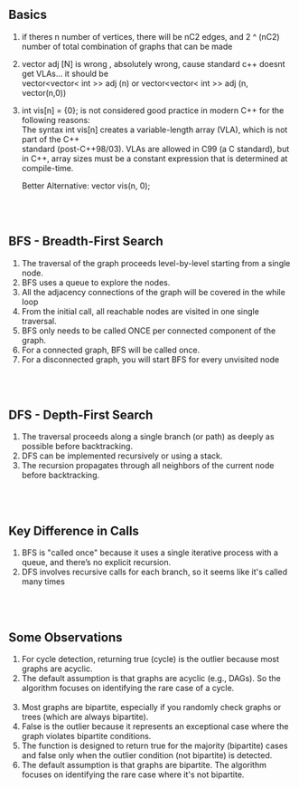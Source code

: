 ## Basics
1. if theres n number of vertices, there will be nC2 edges, and 2 ^ (nC2) number of total combination of graphs that can be made 

2. vector<int> adj [N] is wrong , absolutely wrong, cause standard c++ doesnt get VLAs... it should be <br>
 vector<vector< int >> adj (n) or vector<vector< int >> adj (n, vector<int>(n,0))

3. int vis[n] = {0}; is not considered good practice in modern C++ for the following reasons:   
   The syntax int vis[n] creates a variable-length array (VLA), which is not part of the C++     
   standard (post-C++98/03). VLAs are allowed in C99 (a C standard), but in C++, array sizes must 
   be a constant expression that is determined at compile-time.

   Better Alternative: vector<int> vis(n, 0); 

<br> <br>

## BFS - Breadth-First Search
1. The traversal of the graph proceeds level-by-level starting from a single node.
2. BFS uses a queue to explore the nodes.
3. All the adjacency connections of the graph will be covered in the while loop
4. From the initial call, all reachable nodes are visited in one single traversal.
5. BFS only needs to be called ONCE per connected component of the graph.
6. For a connected graph, BFS will be called once.
7. For a disconnected graph, you will start BFS for every unvisited node


<br> <br>

## DFS - Depth-First Search

1. The traversal proceeds along a single branch (or path) as deeply as possible before backtracking.
2. DFS can be implemented recursively or using a stack.
3. The recursion propagates through all neighbors of the current node before backtracking.

<br> <br>

## Key Difference in Calls
1. BFS is "called once" because it uses a single iterative process with a queue, and there’s no explicit recursion.
2. DFS involves recursive calls for each branch, so it seems like it's called many times

<br> <br>

## Some Observations
1. For cycle detection, returning true (cycle) is the outlier because most graphs are acyclic.
2. The default assumption is that graphs are acyclic (e.g., DAGs). So the algorithm focuses on identifying the rare case of a cycle.
<br> <br>
1. Most graphs are bipartite, especially if you randomly check graphs or trees (which are always bipartite).
2. False is the outlier because it represents an exceptional case where the graph violates bipartite conditions.
3. The function is designed to return true for the majority (bipartite) cases and false only when the outlier condition (not bipartite) is detected.
4. The default assumption is that graphs are bipartite. The algorithm focuses on identifying the rare case where it's not bipartite.



<br> <br>

